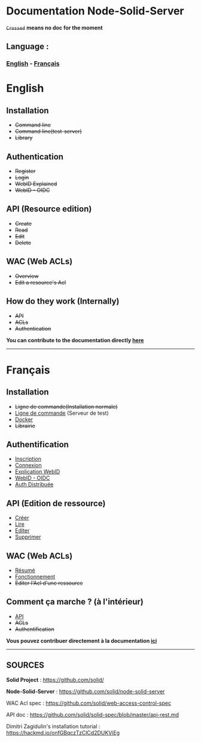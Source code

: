 Documentation Node-Solid-Server
===

~~`Crossed`~~ **means no doc for the moment**

## Language :
### [English](#english) - [Français](#français)

# English

Installation
---

- ~~Command line~~
- ~~Command line(test-server)~~
- ~~Library~~

Authentication
---

- ~~Register~~
- ~~Login~~
- ~~WebID Explained~~
- ~~WebID - OIDC~~

API (Resource edition)
---

- ~~Create~~
- ~~Read~~
- ~~Edit~~
- ~~Delete~~

WAC (Web ACLs)
---

- ~~Overview~~
- ~~Edit a resource's Acl~~

How do they work (Internally)
---

- ~~API~~
- ~~ACLs~~
- ~~Authentication~~


**You can contribute to the documentation directly [here](https://hackmd.io/jUyCPhlSQfmgh6vfn1ZFaA?both)**

---

# Français

Installation
---

- ~~Ligne de commande(Installation normale)~~
- [Ligne de commande](https://github.com/assemblee-virtuelle/Doc-Solid/blob/master/fr/Installation/Ligne%20de%20commande.md#installation-serveur-de-test) (Serveur de test)
- [Docker](https://github.com/assemblee-virtuelle/Doc-Solid/blob/master/fr/Installation/docker.md)
- ~~Librairie~~

Authentification
---

- [Inscription](https://github.com/assemblee-virtuelle/Doc-Solid/blob/master/fr/Authentification.md#authentification)
- [Connexion](https://github.com/assemblee-virtuelle/Doc-Solid/blob/master/fr/Authentification.md#connexion)
- [Explication WebID](https://github.com/assemblee-virtuelle/Doc-Solid/blob/master/fr/WebID.md)
- [WebID - OIDC](https://github.com/assemblee-virtuelle/Doc-Solid/blob/master/fr/OIDC.md)
- [Auth Distribuée](https://github.com/assemblee-virtuelle/Doc-Solid/blob/master/fr/PlusieursServers.md)

API (Edition de ressource)
---

- [Créer](https://github.com/assemblee-virtuelle/Doc-Solid/blob/master/fr/API.md#créer)
- [Lire](https://github.com/assemblee-virtuelle/Doc-Solid/blob/master/fr/API.md#lire)
- [Editer](https://github.com/assemblee-virtuelle/Doc-Solid/blob/master/fr/API.md#editer)
- [Supprimer](https://github.com/assemblee-virtuelle/Doc-Solid/blob/master/fr/API.md#supprimer)

WAC (Web ACLs)
---

- [Résumé](https://github.com/assemblee-virtuelle/Doc-Solid/blob/master/fr/WacAcl.md#résumé)
- [Fonctionnement](https://github.com/assemblee-virtuelle/Doc-Solid/blob/master/fr/WacAcl.md#fonctionnement)
- ~~Editer l'Acl d'une ressource~~

Comment ça marche ? (à l'intérieur)
---

- [API](https://github.com/assemblee-virtuelle/Doc-Solid/blob/master/fr/internalApi.md)
- ~~ACLs~~
- ~~Authentification~~


**Vous pouvez contribuer directement à la documentation [ici](https://hackmd.io/jUyCPhlSQfmgh6vfn1ZFaA?both)**

---

## SOURCES

**Solid Project** : https://github.com/solid/

**Node-Solid-Server** : https://github.com/solid/node-solid-server

WAC Acl spec : https://github.com/solid/web-access-control-spec

API doc : https://github.com/solid/solid-spec/blob/master/api-rest.md

Dimitri Zagidulin's installation tutorial : https://hackmd.io/onfGBqczTzClCd2DUKViEg


